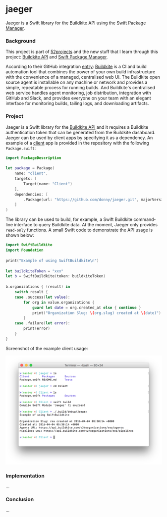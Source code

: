# jaeger

Jaeger is a Swift library for the [Buildkite API](https://buildkite.com/docs/rest-api) using the [Swift Package Manager](https://swift.org/package-manager).

### Background

This project is part of [52projects](https://donny.github.io/52projects/) and the new stuff that I learn through this project: [Buildkite API](https://buildkite.com/docs/rest-api) and [Swift Package Manager](https://swift.org/package-manager).

According to their GitHub integration [entry](https://github.com/integrations/buildkite): [Buildkite](https://buildkite.com) is a CI and build automation tool that combines the power of your own build infrastructure with the convenience of a managed, centralised web UI. The Buildkite open source agent is installable on any machine or network and provides a simple, repeatable process for running builds. And Buildkite's centralised web service handles agent monitoring, job distribution, integration with GitHub and Slack, and provides everyone on your team with an elegant interface for monitoring builds, tailing logs, and downloading artifacts.

### Project

Jaeger is a Swift library for the [Buildkite API](https://buildkite.com/docs/rest-api) and it requires a Buildkite authentication token that can be generated from the Buildkite dashboard. Jaeger can be used by client apps by specifying it as a dependency. An example of a [client](https://github.com/donny/jaeger/blob/master/Client) app is provided in the repository with the following `Package.swift`:

```swift
import PackageDescription

let package = Package(
    name: "client",
    targets: [
        Target(name: "Client")
    ],
    dependencies: [
        .Package(url: "https://github.com/donny/jaeger.git", majorVersion: 0, minor: 1)
    ]
)
```

The library can be used to build, for example, a Swift Buildkite command-line interface to query Buildkite data. At the moment, Jaeger only provides `read-only` functions. A small Swift code to demonstrate the API usage is shown below:

```swift
import SwiftBuildkite
import Foundation

print("Example of using SwiftBuildkite\n")

let buildkiteToken = "xxx"
let b = SwiftBuildkite(token: buildkiteToken)

b.organizations { (result) in
    switch result {
    case .success(let value):
        for org in value.organizations {
            guard let date = org.created_at else { continue }            
            print("Organization Slug: \(org.slug) created at \(date)")
        }
    case .failure(let error):
        print(error)
    }
}

```

Screenshot of the example client usage:

![Screenshot](https://raw.githubusercontent.com/donny/jaeger/master/screenshot.png)

### Implementation

...

### Conclusion

...
